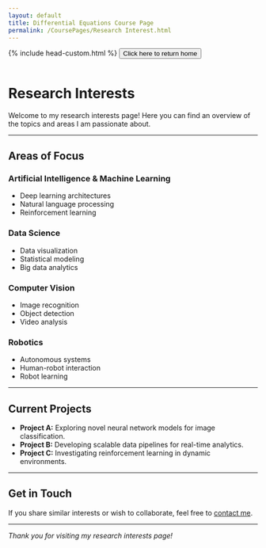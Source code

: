 ```yaml
---
layout: default
title: Differential Equations Course Page
permalink: /CoursePages/Research Interest.html
---
```


{% include head-custom.html %}
<a href="https://amaury-minino.github.io/" title="Home">
    <button type="button" style="margin-bottom: 1em;">Click here to return home</button>
</a>

# Research Interests

Welcome to my research interests page! Here you can find an overview of the topics and areas I am passionate about.

---

## Areas of Focus

### Artificial Intelligence & Machine Learning
<!-- this is how markdown writes comments -->
<!-- Write a full paragraph about your interests in AI & ML here. -->

- Deep learning architectures
- Natural language processing
- Reinforcement learning

### Data Science

<!-- Write a full paragraph about your interests in Data Science here. -->

- Data visualization
- Statistical modeling
- Big data analytics

### Computer Vision

<!-- Write a full paragraph about your interests in Computer Vision here. -->

- Image recognition
- Object detection
- Video analysis

### Robotics

<!-- Write a full paragraph about your interests in Robotics here. -->

- Autonomous systems
- Human-robot interaction
- Robot learning

---

## Current Projects

- **Project A:** Exploring novel neural network models for image classification.
- **Project B:** Developing scalable data pipelines for real-time analytics.
- **Project C:** Investigating reinforcement learning in dynamic environments.

---

## Get in Touch

If you share similar interests or wish to collaborate, feel free to [contact me](mailto:your.email@example.com).

---

*Thank you for visiting my research interests page!*